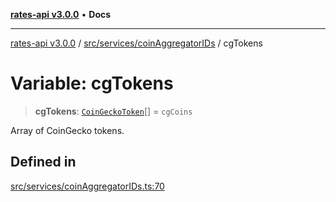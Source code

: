 [**rates-api v3.0.0**](../../../../README.md) • **Docs**

***

[rates-api v3.0.0](../../../../modules.md) / [src/services/coinAggregatorIDs](../README.md) / cgTokens

# Variable: cgTokens

> **cgTokens**: [`CoinGeckoToken`](../../../types/type-aliases/CoinGeckoToken.md)[] = `cgCoins`

Array of CoinGecko tokens.

## Defined in

[src/services/coinAggregatorIDs.ts:70](https://github.com/ZelCore-io/rates-api/blob/6685e3f3773638f4d641af3eec276ce5ce2b0d4c/src/services/coinAggregatorIDs.ts#L70)
